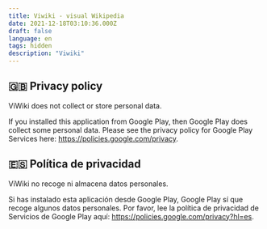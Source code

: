 ```yaml
---
title: Viwiki - visual Wikipedia
date: 2021-12-18T03:10:36.000Z
draft: false
language: en
tags: hidden
description: "Viwiki"
---
```


## 🇬🇧 Privacy policy
ViWiki does not collect or store personal data.

If you installed this application from Google Play, then Google Play does collect some personal data. Please see the privacy policy for Google Play Services here: https://policies.google.com/privacy.

## 🇪🇸 Política de privacidad
ViWiki no recoge ni almacena datos personales.

Si has instalado esta aplicación desde Google Play, Google Play sí que recoge algunos datos personales. Por favor, lee la política de privacidad de Servicios de Google Play aquí: https://policies.google.com/privacy?hl=es.
